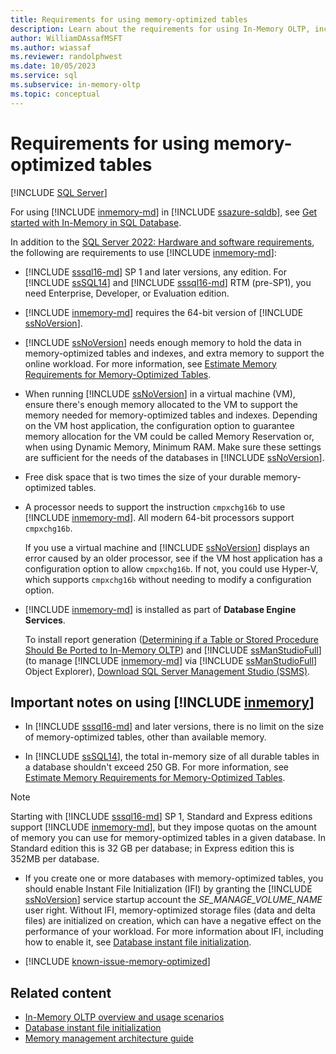 ```yaml
---
title: Requirements for using memory-optimized tables
description: Learn about the requirements for using In-Memory OLTP, including SQL Database version, memory & storage considerations, and installation.
author: WilliamDAssafMSFT
ms.author: wiassaf
ms.reviewer: randolphwest
ms.date: 10/05/2023
ms.service: sql
ms.subservice: in-memory-oltp
ms.topic: conceptual
---
```

# Requirements for using memory-optimized tables

[!INCLUDE [SQL Server](../../includes/applies-to-version/sqlserver.md)]

For using [!INCLUDE [inmemory-md](../../includes/inmemory-md.md)] in [!INCLUDE [ssazure-sqldb](../../includes/ssazure-sqldb.md)], see [Get started with In-Memory in SQL Database](/azure/azure-sql/in-memory-oltp-overview).

In addition to the [SQL Server 2022: Hardware and software requirements](../../sql-server/install/hardware-and-software-requirements-for-installing-sql-server-2022.md), the following are requirements to use [!INCLUDE [inmemory-md](../../includes/inmemory-md.md)]:

- [!INCLUDE [sssql16-md](../../includes/sssql16-md.md)] SP 1 and later versions, any edition. For [!INCLUDE [ssSQL14](../../includes/sssql14-md.md)] and [!INCLUDE [sssql16-md](../../includes/sssql16-md.md)] RTM (pre-SP1), you need Enterprise, Developer, or Evaluation edition.

- [!INCLUDE [inmemory-md](../../includes/inmemory-md.md)] requires the 64-bit version of [!INCLUDE [ssNoVersion](../../includes/ssnoversion-md.md)].

- [!INCLUDE [ssNoVersion](../../includes/ssnoversion-md.md)] needs enough memory to hold the data in memory-optimized tables and indexes, and extra memory to support the online workload. For more information, see [Estimate Memory Requirements for Memory-Optimized Tables](estimate-memory-requirements-for-memory-optimized-tables.md).

- When running [!INCLUDE [ssNoVersion](../../includes/ssnoversion-md.md)] in a virtual machine (VM), ensure there's enough memory allocated to the VM to support the memory needed for memory-optimized tables and indexes. Depending on the VM host application, the configuration option to guarantee memory allocation for the VM could be called Memory Reservation or, when using Dynamic Memory, Minimum RAM. Make sure these settings are sufficient for the needs of the databases in [!INCLUDE [ssNoVersion](../../includes/ssnoversion-md.md)].

- Free disk space that is two times the size of your durable memory-optimized tables.

- A processor needs to support the instruction `cmpxchg16b` to use [!INCLUDE [inmemory-md](../../includes/inmemory-md.md)]. All modern 64-bit processors support `cmpxchg16b`.

  If you use a virtual machine and [!INCLUDE [ssNoVersion](../../includes/ssnoversion-md.md)] displays an error caused by an older processor, see if the VM host application has a configuration option to allow `cmpxchg16b`. If not, you could use Hyper-V, which supports `cmpxchg16b` without needing to modify a configuration option.

- [!INCLUDE [inmemory-md](../../includes/inmemory-md.md)] is installed as part of **Database Engine Services**.

  To install report generation ([Determining if a Table or Stored Procedure Should Be Ported to In-Memory OLTP](determining-if-a-table-or-stored-procedure-should-be-ported-to-in-memory-oltp.md)) and [!INCLUDE [ssManStudioFull](../../includes/ssmanstudiofull-md.md)] (to manage [!INCLUDE [inmemory-md](../../includes/inmemory-md.md)] via [!INCLUDE [ssManStudioFull](../../includes/ssmanstudiofull-md.md)] Object Explorer), [Download SQL Server Management Studio (SSMS)](../../ssms/download-sql-server-management-studio-ssms.md).

## Important notes on using [!INCLUDE [inmemory](../../includes/inmemory-md.md)]

- In [!INCLUDE [sssql16-md](../../includes/sssql16-md.md)] and later versions, there is no limit on the size of memory-optimized tables, other than available memory.

- In [!INCLUDE [ssSQL14](../../includes/sssql14-md.md)], the total in-memory size of all durable tables in a database shouldn't exceed 250 GB. For more information, see [Estimate Memory Requirements for Memory-Optimized Tables](estimate-memory-requirements-for-memory-optimized-tables.md).

> [!NOTE]  
> Starting with [!INCLUDE [sssql16-md](../../includes/sssql16-md.md)] SP 1, Standard and Express editions support [!INCLUDE [inmemory-md](../../includes/inmemory-md.md)], but they impose quotas on the amount of memory you can use for memory-optimized tables in a given database. In Standard edition this is 32 GB per database; in Express edition this is 352MB per database.

- If you create one or more databases with memory-optimized tables, you should enable Instant File Initialization (IFI) by granting the [!INCLUDE [ssNoVersion](../../includes/ssnoversion-md.md)] service startup account the *SE_MANAGE_VOLUME_NAME* user right. Without IFI, memory-optimized storage files (data and delta files) are initialized on creation, which can have a negative effect on the performance of your workload. For more information about IFI, including how to enable it, see [Database instant file initialization](../databases/database-instant-file-initialization.md).

- [!INCLUDE [known-issue-memory-optimized](../../includes/paragraph-content/known-issue-memory-optimized.md)]

## Related content

- [In-Memory OLTP overview and usage scenarios](overview-and-usage-scenarios.md)
- [Database instant file initialization](../databases/database-instant-file-initialization.md)
- [Memory management architecture guide](../memory-management-architecture-guide.md)
